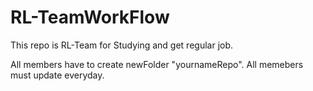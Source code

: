 # RL-TeamWorkFlow
This repo is RL-Team for Studying and get regular job.

All members have to create newFolder "yournameRepo".
All memebers must update everyday.
